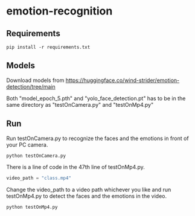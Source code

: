 # emotion-recognition
## Requirements

```shell
pip install -r requirements.txt
```

## Models

Download models from https://huggingface.co/wind-strider/emotion-detection/tree/main

Both "model_epoch_5.pth" and "yolo_face_detection.pt" has to be in the same directory as "testOnCamera.py" and "testOnMp4.py"

## Run

Run testOnCamera.py to recognize the faces and the emotions in front of your PC camera.

```shell
python testOnCamera.py
```



There is a line of code in the 47th line of testOnMp4.py.

```python
video_path = "class.mp4"
```

Change the video_path to a video path whichever you like and run testOnMp4.py to detect the faces and the emotions in the video.

```shell
python testOnMp4.py
```

